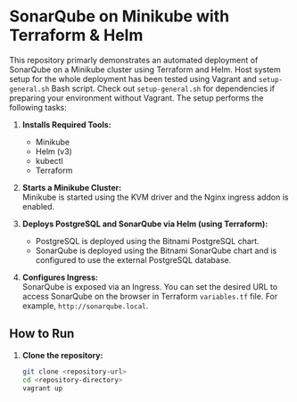# SonarQube on Minikube with Terraform & Helm

This repository primarly demonstrates an automated deployment of SonarQube on a Minikube cluster using Terraform and Helm. 
Host system setup for the whole deployment has been tested using Vagrant and `setup-general.sh` Bash script.
Check out `setup-general.sh` for dependencies if preparing your environment without Vagrant.
The setup performs the following tasks:

1. **Installs Required Tools:**  
   - Minikube  
   - Helm (v3)  
   - kubectl  
   - Terraform

2. **Starts a Minikube Cluster:**  
   Minikube is started using the KVM driver and the Nginx ingress addon is enabled.

3. **Deploys PostgreSQL and SonarQube via Helm (using Terraform):**  
   - PostgreSQL is deployed using the Bitnami PostgreSQL chart.  
   - SonarQube is deployed using the Bitnami SonarQube chart and is configured to use the external PostgreSQL database.

4. **Configures Ingress:**  
   SonarQube is exposed via an Ingress.
   You can set the desired URL to access SonarQube on the browser in Terraform `variables.tf` file.
   For example, `http://sonarqube.local`.

## How to Run

1. **Clone the repository:**
   ```bash
   git clone <repository-url>
   cd <repository-directory>
   vagrant up
   ```